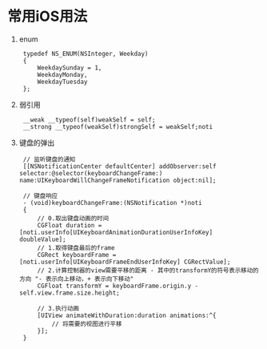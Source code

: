 #  常用iOS用法

1. enum

		typedef NS_ENUM(NSInteger, Weekday)
		{
		    WeekdaySunday = 1,
		    WeekdayMonday,
		    WeekdayTuesday
		};

2. 弱引用 
	
		__weak __typeof(self)weakSelf = self;
		__strong __typeof(weakSelf)strongSelf = weakSelf;noti
		
3. 键盘的弹出
	
		// 监听键盘的通知
    	[[NSNotificationCenter defaultCenter] addObserver:self selector:@selector(keyboardChangeFrame:) name:UIKeyboardWillChangeFrameNotification object:nil];
    	
    	// 键盘响应
		- (void)keyboardChangeFrame:(NSNotification *)noti
		{    
		    // 0.取出键盘动画的时间
		    CGFloat duration = [noti.userInfo[UIKeyboardAnimationDurationUserInfoKey] doubleValue];
		    // 1.取得键盘最后的frame
		    CGRect keyboardFrame = [noti.userInfo[UIKeyboardFrameEndUserInfoKey] CGRectValue];
		    // 2.计算控制器的view需要平移的距离 - 其中的transformY的符号表示移动的方向 "- 表示向上移动，+ 表示向下移动"
		    CGFloat transformY = keyboardFrame.origin.y - self.view.frame.size.height;
		
		    // 3.执行动画
		    [UIView animateWithDuration:duration animations:^{
		        // 将需要的视图进行平移
		    }];
		}